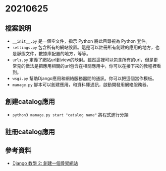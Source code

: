# 20210625
## 檔案說明
* ```__init__.py``` 是一個空文件，指示 Python 將此目錄視為 Python 套件。
* ```settings.py``` 包含所有的網站設置。這是可以註冊所有創建的應用的地方，也是靜態文件，數據庫配置的地方，等等。
* ```urls.py``` 定義了網站url到view的映射。雖然這裡可以包含所有的url，但是更常見的做法是把應用相關的url包含在相關應用中，你可以在接下來的教程裡看到。
* ```wsgi.py``` 幫助Django應用和網絡服務器間的通訊。你可以把這個當作模板。
* ```manage.py``` 腳本可以創建應用，和資料庫通訊，啟動開發用網絡服務器。

## 創建catalog應用
* ```python3 manage.py start "catalog name"``` 將程式進行分類
## 註冊catalog應用

## 參考資料
* [Django 教學 2: 創建一個骨架網站](https://developer.mozilla.org/zh-TW/docs/Learn/Server-side/Django/skeleton_website)
